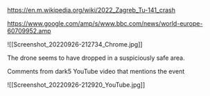 https://en.m.wikipedia.org/wiki/2022_Zagreb_Tu-141_crash

https://www.google.com/amp/s/www.bbc.com/news/world-europe-60709952.amp


![[Screenshot_20220926-212734_Chrome.jpg]]


The drone seems to have dropped in a suspiciously safe area.

Comments from dark5 YouTube video that mentions the event

![[Screenshot_20220926-212920_YouTube.jpg]]

